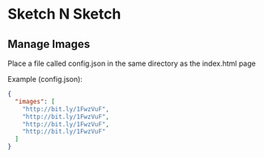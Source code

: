 # Sketch N Sketch

## Manage Images
Place a file called config.json in the same directory as the index.html page

Example (config.json):
```json
{
  "images": [
    "http://bit.ly/1FwzVuF",
    "http://bit.ly/1FwzVuF",
    "http://bit.ly/1FwzVuF",
    "http://bit.ly/1FwzVuF"
  ]
}
```

